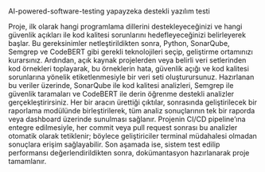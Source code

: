 #
 AI-powered-software-testing
yapayzeka destekli yazılım testi

Proje, ilk olarak hangi programlama dillerini destekleyeceğinizi ve hangi güvenlik açıkları ile kod kalitesi sorunlarını hedefleyeceğinizi belirleyerek başlar. Bu gereksinimler netleştirildikten sonra, Python, SonarQube, Semgrep ve CodeBERT gibi gerekli teknolojileri seçip, geliştirme ortamınızı kurarsınız. Ardından, açık kaynak projelerden veya belirli veri setlerinden kod örnekleri toplayarak, bu örneklerin hata, güvenlik açığı ve kod kalitesi sorunlarına yönelik etiketlenmesiyle bir veri seti oluşturursunuz. Hazırlanan bu veriler üzerinde, SonarQube ile kod kalitesi analizleri, Semgrep ile güvenlik taramaları ve CodeBERT ile derin öğrenme destekli analizler gerçekleştirirsiniz. Her bir aracın ürettiği çıktılar, sonrasında geliştirilecek bir raporlama modülünde birleştirilerek, tüm analiz sonuçlarının tek bir raporda veya dashboard üzerinde sunulması sağlanır. Projenin CI/CD pipeline’ına entegre edilmesiyle, her commit veya pull request sonrası bu analizler otomatik olarak tetiklenir; böylece geliştiriciler terminal müdahalesi olmadan sonuçlara erişim sağlayabilir. Son aşamada ise, sistem test edilip performansı değerlendirildikten sonra, dokümantasyon hazırlanarak proje tamamlanır.
